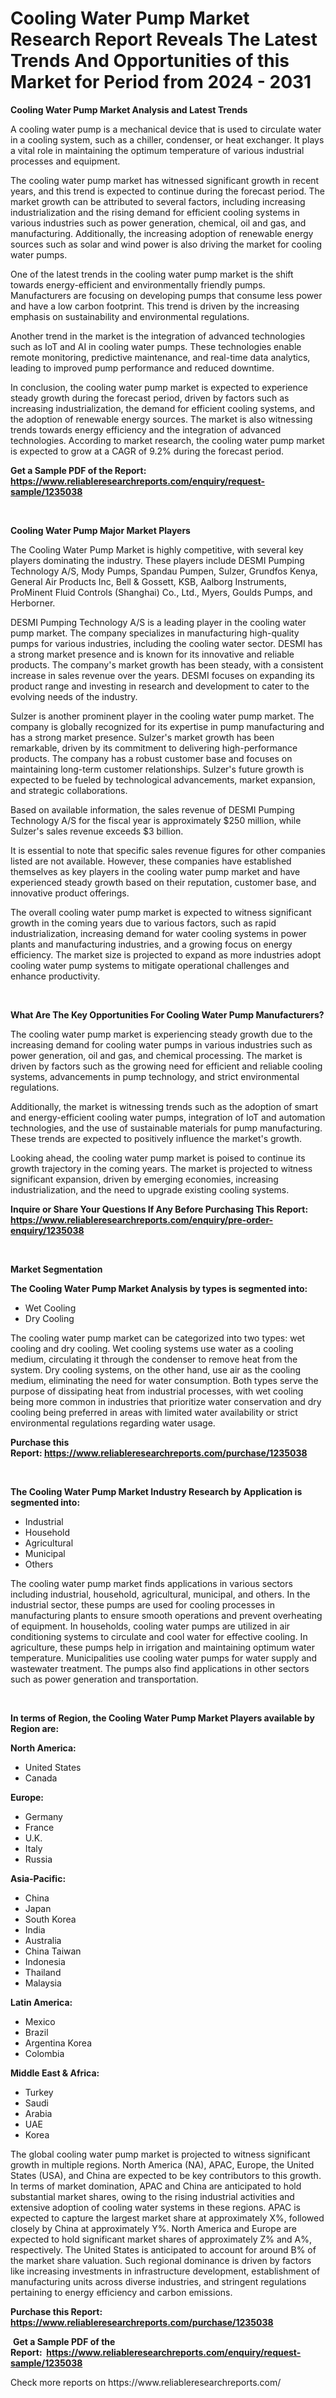 <p><h1>Cooling Water Pump Market Research Report Reveals The Latest Trends And Opportunities of this Market for Period from 2024 - 2031</h1></p><p><strong>Cooling Water Pump Market Analysis and Latest Trends</strong></p>
<p><p>A cooling water pump is a mechanical device that is used to circulate water in a cooling system, such as a chiller, condenser, or heat exchanger. It plays a vital role in maintaining the optimum temperature of various industrial processes and equipment.</p><p>The cooling water pump market has witnessed significant growth in recent years, and this trend is expected to continue during the forecast period. The market growth can be attributed to several factors, including increasing industrialization and the rising demand for efficient cooling systems in various industries such as power generation, chemical, oil and gas, and manufacturing. Additionally, the increasing adoption of renewable energy sources such as solar and wind power is also driving the market for cooling water pumps.</p><p>One of the latest trends in the cooling water pump market is the shift towards energy-efficient and environmentally friendly pumps. Manufacturers are focusing on developing pumps that consume less power and have a low carbon footprint. This trend is driven by the increasing emphasis on sustainability and environmental regulations.</p><p>Another trend in the market is the integration of advanced technologies such as IoT and AI in cooling water pumps. These technologies enable remote monitoring, predictive maintenance, and real-time data analytics, leading to improved pump performance and reduced downtime.</p><p>In conclusion, the cooling water pump market is expected to experience steady growth during the forecast period, driven by factors such as increasing industrialization, the demand for efficient cooling systems, and the adoption of renewable energy sources. The market is also witnessing trends towards energy efficiency and the integration of advanced technologies. According to market research, the cooling water pump market is expected to grow at a CAGR of 9.2% during the forecast period.</p></p>
<p><strong>Get a Sample PDF of the Report:&nbsp; <a href="https://www.reliableresearchreports.com/enquiry/request-sample/1235038">https://www.reliableresearchreports.com/enquiry/request-sample/1235038</a></strong></p>
<p>&nbsp;</p>
<p><strong>Cooling Water Pump Major Market Players</strong></p>
<p><p>The Cooling Water Pump Market is highly competitive, with several key players dominating the industry. These players include DESMI Pumping Technology A/S, Mody Pumps, Spandau Pumpen, Sulzer, Grundfos Kenya, General Air Products Inc, Bell & Gossett, KSB, Aalborg Instruments, ProMinent Fluid Controls (Shanghai) Co., Ltd., Myers, Goulds Pumps, and Herborner.</p><p>DESMI Pumping Technology A/S is a leading player in the cooling water pump market. The company specializes in manufacturing high-quality pumps for various industries, including the cooling water sector. DESMI has a strong market presence and is known for its innovative and reliable products. The company's market growth has been steady, with a consistent increase in sales revenue over the years. DESMI focuses on expanding its product range and investing in research and development to cater to the evolving needs of the industry.</p><p>Sulzer is another prominent player in the cooling water pump market. The company is globally recognized for its expertise in pump manufacturing and has a strong market presence. Sulzer's market growth has been remarkable, driven by its commitment to delivering high-performance products. The company has a robust customer base and focuses on maintaining long-term customer relationships. Sulzer's future growth is expected to be fueled by technological advancements, market expansion, and strategic collaborations.</p><p>Based on available information, the sales revenue of DESMI Pumping Technology A/S for the fiscal year is approximately $250 million, while Sulzer's sales revenue exceeds $3 billion.</p><p>It is essential to note that specific sales revenue figures for other companies listed are not available. However, these companies have established themselves as key players in the cooling water pump market and have experienced steady growth based on their reputation, customer base, and innovative product offerings.</p><p>The overall cooling water pump market is expected to witness significant growth in the coming years due to various factors, such as rapid industrialization, increasing demand for water cooling systems in power plants and manufacturing industries, and a growing focus on energy efficiency. The market size is projected to expand as more industries adopt cooling water pump systems to mitigate operational challenges and enhance productivity.</p></p>
<p>&nbsp;</p>
<p><strong>What Are The Key Opportunities For Cooling Water Pump Manufacturers?</strong></p>
<p><p>The cooling water pump market is experiencing steady growth due to the increasing demand for cooling water pumps in various industries such as power generation, oil and gas, and chemical processing. The market is driven by factors such as the growing need for efficient and reliable cooling systems, advancements in pump technology, and strict environmental regulations.</p><p>Additionally, the market is witnessing trends such as the adoption of smart and energy-efficient cooling water pumps, integration of IoT and automation technologies, and the use of sustainable materials for pump manufacturing. These trends are expected to positively influence the market's growth.</p><p>Looking ahead, the cooling water pump market is poised to continue its growth trajectory in the coming years. The market is projected to witness significant expansion, driven by emerging economies, increasing industrialization, and the need to upgrade existing cooling systems.</p></p>
<p><strong>Inquire or Share Your Questions If Any Before Purchasing This Report: <a href="https://www.reliableresearchreports.com/enquiry/pre-order-enquiry/1235038">https://www.reliableresearchreports.com/enquiry/pre-order-enquiry/1235038</a></strong></p>
<p>&nbsp;</p>
<p><strong>Market Segmentation</strong></p>
<p><strong>The Cooling Water Pump Market Analysis by types is segmented into:</strong></p>
<p><ul><li>Wet Cooling</li><li>Dry Cooling</li></ul></p>
<p><p>The cooling water pump market can be categorized into two types: wet cooling and dry cooling. Wet cooling systems use water as a cooling medium, circulating it through the condenser to remove heat from the system. Dry cooling systems, on the other hand, use air as the cooling medium, eliminating the need for water consumption. Both types serve the purpose of dissipating heat from industrial processes, with wet cooling being more common in industries that prioritize water conservation and dry cooling being preferred in areas with limited water availability or strict environmental regulations regarding water usage.</p></p>
<p><strong>Purchase this Report:&nbsp;<a href="https://www.reliableresearchreports.com/purchase/1235038">https://www.reliableresearchreports.com/purchase/1235038</a></strong></p>
<p>&nbsp;</p>
<p><strong>The Cooling Water Pump Market Industry Research by Application is segmented into:</strong></p>
<p><ul><li>Industrial</li><li>Household</li><li>Agricultural</li><li>Municipal</li><li>Others</li></ul></p>
<p><p>The cooling water pump market finds applications in various sectors including industrial, household, agricultural, municipal, and others. In the industrial sector, these pumps are used for cooling processes in manufacturing plants to ensure smooth operations and prevent overheating of equipment. In households, cooling water pumps are utilized in air conditioning systems to circulate and cool water for effective cooling. In agriculture, these pumps help in irrigation and maintaining optimum water temperature. Municipalities use cooling water pumps for water supply and wastewater treatment. The pumps also find applications in other sectors such as power generation and transportation.</p></p>
<p>&nbsp;</p>
<p><strong>In terms of Region, the Cooling Water Pump Market Players available by Region are:</strong></p>
<p>
    <p> <strong> North America: </strong>
        <ul>
            <li>United States</li>
            <li>Canada</li>
        </ul>
        </p> 
    <p> <strong> Europe: </strong>
        <ul>
            <li>Germany</li>
            <li>France</li>
            <li>U.K.</li>
            <li>Italy</li>
            <li>Russia</li>
        </ul>
        </p> 
    <p> <strong> Asia-Pacific: </strong>
        <ul>
            <li>China</li>
            <li>Japan</li>
            <li>South Korea</li>
            <li>India</li>
            <li>Australia</li>
            <li>China Taiwan</li>
            <li>Indonesia</li>
            <li>Thailand</li>
            <li>Malaysia</li>
        </ul>
        </p> 
    <p> <strong> Latin America: </strong>
        <ul>
            <li>Mexico</li>
            <li>Brazil</li>
            <li>Argentina Korea</li>
            <li>Colombia</li>
        </ul>
        </p> 
    <p> <strong> Middle East & Africa: </strong>
        <ul>
            <li>Turkey</li>
            <li>Saudi</li>
            <li>Arabia</li>
            <li>UAE</li>
            <li>Korea</li>
        </ul>
    </p>
    </p>
<p><p>The global cooling water pump market is projected to witness significant growth in multiple regions. North America (NA), APAC, Europe, the United States (USA), and China are expected to be key contributors to this growth. In terms of market domination, APAC and China are anticipated to hold substantial market shares, owing to the rising industrial activities and extensive adoption of cooling water systems in these regions. APAC is expected to capture the largest market share at approximately X%, followed closely by China at approximately Y%. North America and Europe are expected to hold significant market shares of approximately Z% and A%, respectively. The United States is anticipated to account for around B% of the market share valuation. Such regional dominance is driven by factors like increasing investments in infrastructure development, establishment of manufacturing units across diverse industries, and stringent regulations pertaining to energy efficiency and carbon emissions.</p></p>
<p><strong>Purchase this Report: <a href="https://www.reliableresearchreports.com/purchase/1235038">https://www.reliableresearchreports.com/purchase/1235038</a></strong></p>
<p>&nbsp;<strong>Get a Sample PDF of the Report:&nbsp;&nbsp;<a href="https://www.reliableresearchreports.com/enquiry/request-sample/1235038">https://www.reliableresearchreports.com/enquiry/request-sample/1235038</a></strong></p>
<p><strong></strong></p>
<p>Check more reports on https://www.reliableresearchreports.com/</p>